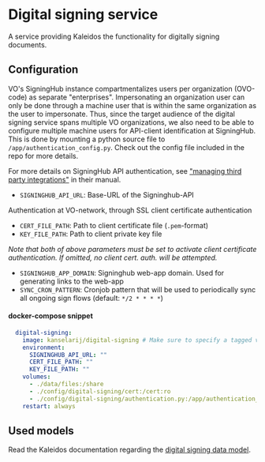 # Digital signing service

A service providing Kaleidos the functionality for digitally signing documents.

## Configuration

VO's SigningHub instance compartmentalizes users per organization (OVO-code) as separate "enterprises". Impersonating an organization user can only be done through a machine user that is within the same organization as the user to impersonate. Thus, since the target audience of the digital signing service spans multiple VO organizations, we also need to be able to configure multiple machine users for API-client identification at SigningHub. This is done by mounting a python source file to `/app/authentication_config.py`. Check out the config file included in the repo for more details.

For more details on SigningHub API authentication, see ["managing third party integrations"](https://manuals.ascertia.com/SigningHubv7/Managethirdpartyintegrations.html) in their manual.

- `SIGNINGHUB_API_URL`: Base-URL of the Signinghub-API

Authentication at VO-network, through SSL client certificate authentication
- `CERT_FILE_PATH`: Path to client certificate file (`.pem`-format)
- `KEY_FILE_PATH`: Path to client private key file

_Note that both of above parameters must be set to activate client certificate authentication. If omitted, no client cert. auth. will be attempted._

- `SIGNINGHUB_APP_DOMAIN`: Signinghub web-app domain. Used for generating links to the web-app
- `SYNC_CRON_PATTERN`: Cronjob pattern that will be used to periodically sync all ongoing sign flows (default: `*/2 * * * *`)


#### docker-compose snippet

```yml
  digital-signing:
    image: kanselarij/digital-signing # Make sure to specify a tagged version here
    environment:
      SIGNINGHUB_API_URL: ""
      CERT_FILE_PATH: ""
      KEY_FILE_PATH: ""
    volumes:
      - ./data/files:/share
      - ./config/digital-signing/cert:/cert:ro
      - ./config/digital-signing/authentication.py:/app/authentication_config.py:ro
    restart: always
```

## Used models

Read the Kaleidos documentation regarding the [digital signing data model](https://github.com/kanselarij-vlaanderen/kaleidos-documentation/blob/master/data-model/signing-flow.md).
